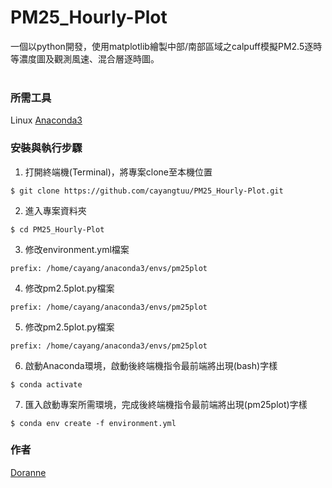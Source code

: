 # PM25_Hourly-Plot
一個以python開發，使用matplotlib繪製中部/南部區域之calpuff模擬PM2.5逐時等濃度圖及觀測風速、混合層逐時圖。  
<br/>
### 所需工具
Linux
[Anaconda3](https://www.anaconda.com/download/)
### 安裝與執行步驟
1. 打開終端機(Terminal)，將專案clone至本機位置
```
$ git clone https://github.com/cayangtuu/PM25_Hourly-Plot.git
```
2. 進入專案資料夾
```
$ cd PM25_Hourly-Plot
```
3. 修改environment.yml檔案
```
prefix: /home/cayang/anaconda3/envs/pm25plot
```
4. 修改pm2.5plot.py檔案
```
prefix: /home/cayang/anaconda3/envs/pm25plot
```
5. 修改pm2.5plot.py檔案
```
prefix: /home/cayang/anaconda3/envs/pm25plot
```
6. 啟動Anaconda環境，啟動後終端機指令最前端將出現(bash)字樣
```
$ conda activate
```
7. 匯入啟動專案所需環境，完成後終端機指令最前端將出現(pm25plot)字樣
```
$ conda env create -f environment.yml
```


### 作者
[Doranne](https://github.com/cayangtuu)

